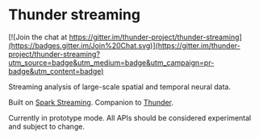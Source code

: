 # Thunder streaming

[![Join the chat at https://gitter.im/thunder-project/thunder-streaming](https://badges.gitter.im/Join%20Chat.svg)](https://gitter.im/thunder-project/thunder-streaming?utm_source=badge&utm_medium=badge&utm_campaign=pr-badge&utm_content=badge)

Streaming analysis of large-scale spatial and temporal neural data. 

Built on [Spark Streaming](https://spark.apache.org/streaming/). Companion to [Thunder](http://thunder-project.org).

Currently in prototype mode. All APIs should be considered experimental and subject to change.
